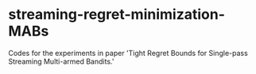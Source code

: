 # streaming-regret-minimization-MABs
Codes for the experiments in paper 'Tight Regret Bounds for Single-pass Streaming Multi-armed Bandits.'
